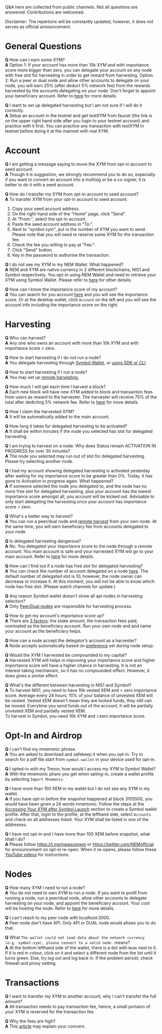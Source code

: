 Q&A here are collected from public channels. 
Not all questions are answered.
Contributions are welcomed.   

Disclaimer: The repertoire will be constantly updated, however, it does not serves as official announcement.  

# General Questions

**Q** How can I earn some XYM?  
**A** Option 1: If your account has more than 10k XYM and with importance score more bigger than zero, you can delegate your account on any node with free slot for harvesting in order to get reward from harvesting. Option 2: Run a peer or dual node and allow other accounts to delegate on your node, you will earn 25% (after deduct 5% network fee) from the rewards harvested by the accounts delegating on your node. Don't forget to appoint your beneficiary account. Refer to [here](https://docs.symbolplatform.com/concepts/harvesting.html#harvesting) for more details.   

**Q** I want to set up delegated harvesting but I am not sure if I will do it correctly.  
**A** Setup an account in the testnet and get testXYM from faucet (the link is on the upper right hand side after you login to your testnet account) and practice with it first. You can practice any transaction with testXYM in testnet before doing it at the mainnet with real XYM.   


# Account

**Q** I am getting a message saying to move the XYM from opt-in account to seed account.   
**A** Though it is suggestion, we strongly recommend you to do so, especially if you want to convert an account into a multisig or be a co-signer, it is better to do it with a seed account.   

**Q** How do I transfer my XYM from opt-in account to seed account?  
**A** To transfer XYM from your opt-in account to seed account: 
1. Copy your seed account address. 
2. On the right-hand side of the "Home" page, click "Send".
3. At "From:", select the opt-in account.
4. Paste the seed account address in "To:".
5. Next to "symbol.xym", put in the number of XYM you want to send. Please note that you will need to reserve some XYM for the transaction fee. 
6. Check the fee you willing to pay at "Fee:".
7. Click "Send" button. 
8. Key in the password to authorise the transaction.  

**Q** I do not see my XYM in my NEM Wallet. What happened?  
**A** NEM and XYM are native currency in 2 different blockchains, NIS1 and Symbol respectively. You opt-in using NEM Wallet and need to retrieve your XYM using Symbol Wallet. Please refer to [here](https://symbolplatform.com/latest/getting-started-on-symbol/) for other details.  

***Q*** How can I know the importance score of my account?   
***A*** You can search for you account [here](http://explorer.symbolblockchain.io/) and you will see the importance score. Or at the desktop wallet, click `Account` on the left and you will see the account info including the importance score on the right.   


# Harvesting

**Q** Who can harvest?  
**A** Any one who owns an account with more than 10k XYM and with importance score > zero.  

**Q** How to start harvesting if I do not run a node?  
**A** You delegate harvesting through [Symbol Wallet](https://docs.symbolplatform.com/guides/harvesting/activating-delegated-harvesting-wallet.html), or [using SDK or CLI](https://docs.symbolplatform.com/guides/harvesting/activating-delegated-harvesting-manual.html).   

**Q** How to start harvesting if I run a node?   
**A** You may set up [remote harvesting.](https://docs.symbolplatform.com/concepts/harvesting.html#remote-harvesting)  

**Q** How much I will get each time I harvest a block?  
**A** Each new block will have new XYM added to block and transaction fees from users as reward to the harvester. The harvester will receive 75% of the total after dedicting 5% network fee. Refer to [here](https://docs.symbolplatform.com/concepts/harvesting.html#rewards) for more details.  

**Q** How I claim the harvested XYM?  
**A** It will be automatically added to the main account.  

**Q** How long it takes for delegated harvesting to be activated?  
**A** It shall be within minutes if the node you selected has slot for delegated harvesting.  

**Q** I am trying to harvest on a node.  Why does Status remain ACTIVATION IN PROGRESS for over 30 minutes?  
**A** The node you selected may run out of slot for delegated harvesting. Please try selecting another node.  

**Q** I had my account showing delegated harvesting is activated yesterday after waiting for my importance score to be greater than 0%. Today, it has gone to Activation in progress again. What happened?  
**A** If someone selected the node you delegated to, and the node has no more free slot for delegated harvesting, plus your account has the lowest importance score amongst all, you account will be kicked out. Advisable to only start delegating the harvesting once your account has importance score > zero.   

**Q** What's a better way to harvest?  
**A** You can run a peer/dual node and [remote harvest](https://docs.symbolplatform.com/concepts/harvesting.html#remote-harvesting) from your own node. At the same time, you will earn beneficiary fee from accounts delegated to your node.   

**Q** Is delegated harvesting dangerous?   
**A** No. You delegated your importance score to the node through a remote account. You main account is safe and your harvested XYM will go to your main account. Refer to [here](https://docs.symbolplatform.com/concepts/harvesting.html#delegated-harvesting) for more details.  

**Q** How can I find out if a node has free slot for delegated harvesting?  
**A** You can check the number of account delegated on a node [here](https://symbolnodes.org/nodes/). The default number of delegated slot is 10, however, the node owner can decrease or increase it. At this moment, you will not be able to know which node has free slot. (Please watch channels for update.)   

**Q** Any reason Symbol wallet doesn't show all api nodes in harvesting selection?   
**A** Only [Peer/Dual nodes](https://docs.symbolplatform.com/concepts/node.html#node) are responsible for harvesting process.   

**Q** How to get my account's importance score up?  
**A** There are [3 factors](https://docs.symbolplatform.com/concepts/consensus-algorithm.html#factors): the stake amount, the transaction fees paid, nominated as the beneficiary account. Run your own node and and name your account as the beneficiary helps. 

**Q** How can a node accept the delegator’s account as a harvester?   
**A** Node accepts automatically based on [preference](https://docs.symbolplatform.com/guides/network/configuring-node-properties.html#harvesting-configuration) set during node setup.   

**Q** Would the XYM I harvested be compounded to my capital?   
**A** Harvested XYM will helps in improving your importance score and higher importance score will have a higher chance in harvesting. It is not an interest-taking mechanism, so it has no compounded-effect. However, it does gives a similar effect.   

**Q** What's the different between harvesting in NIS1 and Symbol?  
**A** To harvest NIS1, you need to have 10k vested XEM and > zero importance score. Average every 24 hours, 10% of your balance of unvested XEM will be vested. Vested XEM doesn't mean they are locked funds, they still can be moved. Everytime you send funds out of the account, it will be partially unvested XEM and partially vested XEM.    
To harvest in Symbol, you need 10k XYM and >zero importance score.     


# Opt-In and Airdrop

**Q** I can't find my mnemonic phrase.  
**A** You are asked to download and safekeep it when you opt-in. Try to search for a pdf file start from `symbol-wallet` in your device used for opt-in.   

**Q** I opted-in with my Trezor, how would I access my XYM in Symbol Wallet?  
**A** With the mnemonic phare you get when opting-in, create a wallet profile by selecting `Import Mnemonic`.  

**Q** I have more than 100 XEM in my wallet but I do not see any XYM in my wallet.  
**A** If you have opt-in before the snapshot happened at block 3105500, you would have been given a 24 words mnemonic. Follow the steps at the [Accessing Your XYM after Symbol Launch](https://symbolplatform.com/latest/getting-started-on-symbol/) section to create a Symbol wallet profile. After that, login to the profile, at the lefthand side, select `Accounts` and check on all addresses listed. Your XYM shall be listed in one of the addresses.   

**Q** I have not opt-in and I have more than 100 XEM before snapshot, what shall I do?  
**A** Please follow https://t.me/newsonnem or https://twitter.com/NEMofficial for announcement on opt-in re-open. When it re-opens, please follow these [YouTube videos](https://www.youtube.com/playlist?list=PLldOn7xb83R5XeVTeRkbGxJlH12RmJXof) for instructions.   


# Nodes

**Q** How many XYM I need to run a node?  
**A** You do not need to own XYM to run a node. If you want to profit from running a node, run a peer/dual node, allow other accounts to delegate harvesting on your node, and appoint the beneficiary account. Your cost will be hosting the node. Refer to [here](https://docs.symbolplatform.com/guides/network/running-a-symbol-node.html) for more details.    

**Q** I can't reach to my peer node with localhost:3000.  
**A** Peer node don't have API. Only API or DUAL node would allows you to do that.  

**Q** What `The wallet could not load data about the network currency (e.g. symbol:xym), please connect to a valid node.` means?  
**A** At the bottom lefthand side of the wallet, there is a dot with `Node` next to it. If it is red in colour, click on it and select a different node from the list until it turns green. Else, try log out and log back in. If the problem persist, check firewall and proxy setting.    


# Transactions

**Q** I want to transfer my XYM to another account, why I can't transfer the full amount?  
**A** All transaction needs to pay transaction fee, hence, a small portaion of your XYM is reserved for the transaction fee.    

**Q** Why the fees are high?  
**A** This [article](https://forum.nem.io/t/symbol-launch-few-learnings-bootstrap-releases/29404) may explain your concern.   



